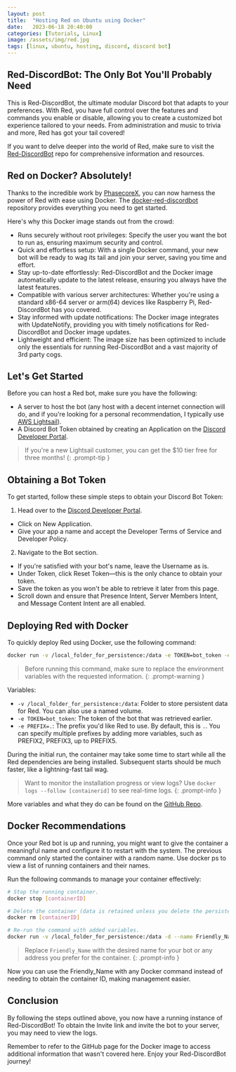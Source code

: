 ```yaml
---
layout: post
title:  "Hosting Red on Ubuntu using Docker"
date:   2023-06-18 20:40:00
categories: [Tutorials, Linux]
image: /assets/img/red.jpg
tags: [linux, ubuntu, hosting, discord, discord bot]
---
```


## Red-DiscordBot: The Only Bot You'll Probably Need
This is Red-DiscordBot, the ultimate modular Discord bot that adapts to your preferences. With Red, you have full control over the features and commands you enable or disable, allowing you to create a customized bot experience tailored to your needs. From administration and music to trivia and more, Red has got your tail covered!

If you want to delve deeper into the world of Red, make sure to visit the <a href="https://github.com/Cog-Creators/Red-DiscordBot" target="_blank">Red-DiscordBot</a> repo for comprehensive information and resources.

## Red on Docker? Absolutely!
Thanks to the incredible work by <a href="https://github.com/PhasecoreX" target="_blank">PhasecoreX</a>, you can now harness the power of Red with ease using Docker. The <a href="https://github.com/PhasecoreX/docker-red-discordbot" target="_blank">docker-red-discordbot</a> repository provides everything you need to get started.

Here's why this Docker image stands out from the crowd:

- Runs securely without root privileges: Specify the user you want the bot to run as, ensuring maximum security and control.
- Quick and effortless setup: With a single Docker command, your new bot will be ready to wag its tail and join your server, saving you time and effort.
- Stay up-to-date effortlessly: Red-DiscordBot and the Docker image automatically update to the latest release, ensuring you always have the latest features.
- Compatible with various server architectures: Whether you're using a standard x86-64 server or arm(64) devices like Raspberry Pi, Red-DiscordBot has you covered.
- Stay informed with update notifications: The Docker image integrates with UpdateNotify, providing you with timely notifications for Red-DiscordBot and Docker image updates.
- Lightweight and efficient: The image size has been optimized to include only the essentials for running Red-DiscordBot and a vast majority of 3rd party cogs.

## Let's Get Started
Before you can host a Red bot, make sure you have the following:
- A server to host the bot (any host with a decent internet connection will do, and if you're looking for a personal recommendation, I typically use <a href="https://aws.amazon.com/lightsail/" target="_blank">AWS Lightsail</a>).
- A Discord Bot Token obtained by creating an Application on the <a href="https://discord.com/developers" target="_blank">Discord Developer Portal</a>.

> If you're a new Lightsail customer, you can get the $10 tier free for three months!
{: .prompt-tip }

## Obtaining a Bot Token
To get started, follow these simple steps to obtain your Discord Bot Token:

1. Head over to the <a href="https://discord.com/developers/applications" target="_blank">Discord Developer Portal</a>.
 - Click on New Application.
 - Give your app a name and accept the Developer Terms of Service and Developer Policy.
2. Navigate to the Bot section.
 - If you're satisfied with your bot's name, leave the Username as is.
 - Under Token, click Reset Token—this is the only chance to obtain your token.
 - Save the token as you won't be able to retrieve it later from this page.
 - Scroll down and ensure that Presence Intent, Server Members Intent, and Message Content Intent are all enabled.

## Deploying Red with Docker
To quickly deploy Red using Docker, use the following command:

```bash
docker run -v /local_folder_for_persistence:/data -e TOKEN=bot_token -e PREFIX=. phasecorex/red-discordbot
```

> Before running this command, make sure to replace the environment variables with the requested information.
{: .prompt-warning }

Variables:

- `-v /local_folder_for_persistence:/data`: Folder to store persistent data for Red. You can also use a named volume.
- `-e TOKEN=bot_token`: The token of the bot that was retrieved earlier.
- `-e PREFIX=.`: The prefix you'd like Red to use. By default, this is `.`. You can specify multiple prefixes by adding more variables, such as PREFIX2, PREFIX3, up to PREFIX5.

During the initial run, the container may take some time to start while all the Red dependencies are being installed. Subsequent starts should be much faster, like a lightning-fast tail wag.

> Want to monitor the installation progress or view logs? Use `docker logs --follow [containerid]` to see real-time logs.
{: .prompt-info }

More variables and what they do can be found on the <a href="https://github.com/PhasecoreX/docker-red-discordbot" target="_blank">GitHub Repo</a>.

## Docker Recommendations
Once your Red bot is up and running, you might want to give the container a meaningful name and configure it to restart with the system. The previous command only started the container with a random name. Use docker ps to view a list of running containers and their names.

Run the following commands to manage your container effectively:

```bash
# Stop the running container.
docker stop [containerID]

# Delete the container (data is retained unless you delete the persistence folder).
docker rm [containerID]

# Re-run the command with added variables.
docker run -v /local_folder_for_persistence:/data -d --name Friendly_Name --restart unless-stopped phasecorex/red-discordbot
```

> Replace `Friendly_Name` with the desired name for your bot or any address you prefer for the container.
{: .prompt-info }

Now you can use the Friendly_Name with any Docker command instead of needing to obtain the container ID, making management easier.

## Conclusion
By following the steps outlined above, you now have a running instance of Red-DiscordBot! To obtain the Invite link and invite the bot to your server, you may need to view the logs.

Remember to refer to the GitHub page for the Docker image to access additional information that wasn't covered here. Enjoy your Red-DiscordBot journey!